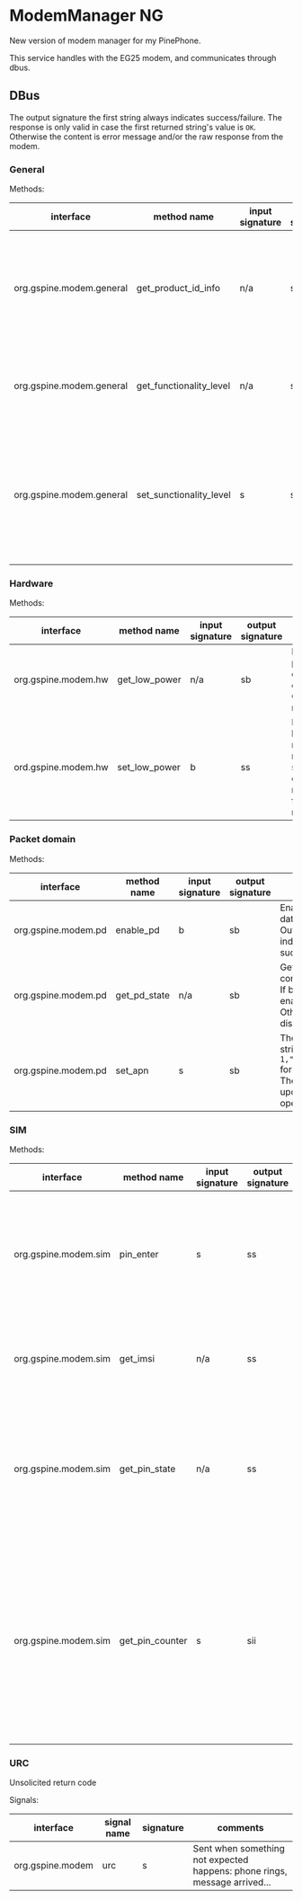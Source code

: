 # ModemManager NG

New version of modem manager for my PinePhone.

This service handles with the EG25 modem, and communicates through dbus.

## DBus

The output signature the first string always indicates success/failure. The response is only valid
in case the first returned string's value is `OK`. Otherwise the content is error message and/or the 
raw response from the modem.

### General

Methods:

| interface |  method name | input signature | output signature | comments |
| --------- | ------------ | --------------- | ---------------- | -------- |
| org.gspine.modem.general | get_product_id_info | n/a | sss | The second string is the object ID (brand and model) of the modem). The third string is the Revision ID. |
| org.gspine.modem.general | get_functionality_level | n/a | ss | The current functionality level of the modem. Either `Full`, `Min` or `Disabled` |
| org.gspine.modem.general | set_sunctionality_level | s | sb | The input is either `Min`, `Minimum`, `Full`, `Disable` or `Disabled`. The returned bool is true, in case the request was successful. |

### Hardware

Methods:

| interface |  method name | input signature | output signature | comments |
| --------- | ------------ | --------------- | ---------------- | -------- |
| org.gspine.modem.hw | get_low_power | n/a | sb | If true, low power mode is currently enabled. Otherwise it is not enabled. |
| ord.gspine.modem.hw | set_low_power | b | ss | Enable/disable low power mode. The returned string contains the raw response from the modem. |

### Packet domain

Methods:

| interface |  method name | input signature | output signature | comments |
| --------- | ------------ | --------------- | ---------------- | -------- |
| org.gspine.modem.pd | enable_pd | b | sb | Enable/disable data connection. Output bool indicates success/failure. |
| org.gspine.modem.pd | get_pd_state | n/a | sb | Get data connection state. If bool is true, it is enabled. Otherwise it is disabled. |
| org.gspine.modem.pd | set_apn | s | sb | The input is APN string (e.g. `1,"IP","internet"` for my operator). The output is true, upon successful operation. |

### SIM

Methods:

| interface |  method name | input signature | output signature | comments |
| --------- | ------------ | --------------- | ---------------- | -------- |
| org.gspine.modem.sim | pin_enter | s | ss | Input is the PIN code for the SIM. Second string contains the raw response from the modem. |
| org.gspine.modem.sim | get_imsi | n/a | ss | Second string contains the IMSI code for the SIM card. |
| org.gspine.modem.sim | get_pin_state | n/a | ss | Second string contains the current state of the SIM card: pin required, puk required, ready... |
| org.gspine.modem.sim | get_pin_counter | s | sii | Input is either `SC` (for SIM PIN) or `P2` (for PIN2). The returned first int is the remaining PIN counter, the second one is the remaining PUK counter). |

### URC

Unsolicited return code

Signals:

| interface | signal name | signature | comments |
| --------- | ----------- | --------- | -------- |
| org.gspine.modem | urc | s | Sent when something not expected happens: phone rings, message arrived... |

